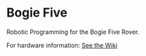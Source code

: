 # Bogie Five

Robotic Programming for the Bogie Five Rover.

For hardware information: [See the Wiki](https://github.com/nharmon/bogie-five/wiki/Hardware)

